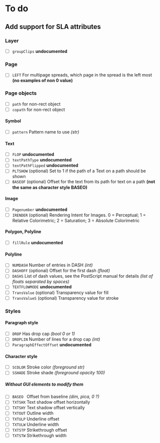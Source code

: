 # To do

## Add support for SLA attributes

### Layer

- [ ] `groupClips` **undocumented**

### Page

- [ ] `LEFT` For multipage spreads, which page in the spread is the left most  **(no examples of non 0 value)**

### Page objects

- [ ] `path` for non-rect object
- [ ] `copath` for non-rect object

#### Symbol

- [ ] `pattern` Pattern name to use *(str)*

#### Text

- [ ] `FLOP` **undocumented**
- [ ] `textPathType` **undocumented**
- [ ] `textPathFlipped` **undocumented**
- [ ] `PLTSHOW` (optional) Set to 1 if the path of a Text on a path should be shown
- [ ] `BASEOF` (optional) Offset for the text from its path for text on a path **(not the same as character style BASEO)**

#### Image

- [ ] `Pagenumber` **undocumented**
- [ ] `IRENDER` (optional) Rendering Intent for Images. 0 = Perceptual; 1 = Relative Colorimetric; 2 = Saturation; 3 = Absolute Colorimetric

#### Polygon, Polyline

- [ ] `fillRule` **undocumented**

#### Polyline

- [ ] `NUMDASH` Number of entries in DASH *(int)*
- [ ] `DASHOFF` (optional) Offset for the first dash *(float)*
- [ ] `DASHS` List of dash values, see the PostScript manual for details *(list of floats separated by spaces)*
- [ ] `TEXTFLOWMODE` **undocumented**
- [ ] `TransValue` (optional) Transparency value for fill 
- [ ] `TransValueS` (optional) Transparency value for stroke

### Styles

#### Paragraph style

- [ ] `DROP` Has drop cap *(bool 0 or 1)*
- [ ] `DROPLIN` Number of lines for a drop cap *(int)*
- [ ] `ParagraphEffectOffset` **undocumented**

#### Character style

- [ ] `SCOLOR` Stroke color *(foreground str)*
- [ ] `SSHADE` Stroke shade *(foreground opacity 100)*

##### Without GUI elements to modify them

- [ ] `BASEO ` Offset from baseline *(dim, pica, 0 ?)*
- [ ] `TXTSHX` Text shadow offset horizontally
- [ ] `TXTSHY` Text shadow offset vertically
- [ ] `TXTOUT` Outline width
- [ ] `TXTULP` Underline offset
- [ ] `TXTULW` Underline width
- [ ] `TXTSTP` Strikethrough offset
- [ ] `TXTSTW` Strikethrough width

<!-- vim:set spl=en: -->
